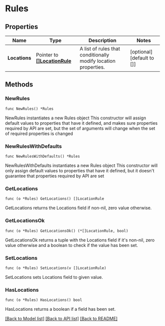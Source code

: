 # Rules

## Properties

Name | Type | Description | Notes
------------ | ------------- | ------------- | -------------
**Locations** | Pointer to [**[]LocationRule**](LocationRule.md) | A list of rules that conditionally modify location properties. | [optional] [default to []]

## Methods

### NewRules

`func NewRules() *Rules`

NewRules instantiates a new Rules object
This constructor will assign default values to properties that have it defined,
and makes sure properties required by API are set, but the set of arguments
will change when the set of required properties is changed

### NewRulesWithDefaults

`func NewRulesWithDefaults() *Rules`

NewRulesWithDefaults instantiates a new Rules object
This constructor will only assign default values to properties that have it defined,
but it doesn't guarantee that properties required by API are set

### GetLocations

`func (o *Rules) GetLocations() []LocationRule`

GetLocations returns the Locations field if non-nil, zero value otherwise.

### GetLocationsOk

`func (o *Rules) GetLocationsOk() (*[]LocationRule, bool)`

GetLocationsOk returns a tuple with the Locations field if it's non-nil, zero value otherwise
and a boolean to check if the value has been set.

### SetLocations

`func (o *Rules) SetLocations(v []LocationRule)`

SetLocations sets Locations field to given value.

### HasLocations

`func (o *Rules) HasLocations() bool`

HasLocations returns a boolean if a field has been set.


[[Back to Model list]](../README.md#documentation-for-models) [[Back to API list]](../README.md#documentation-for-api-endpoints) [[Back to README]](../README.md)


